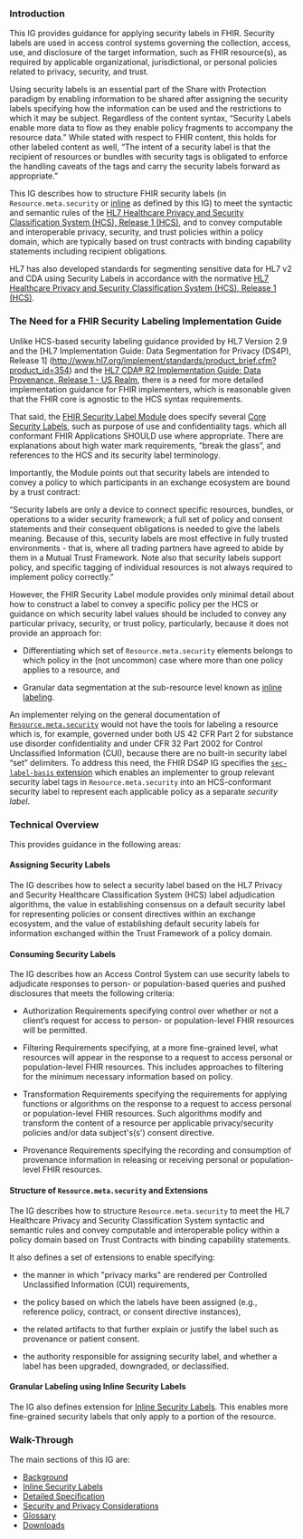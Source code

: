 ### Introduction
This IG provides guidance for applying security labels in FHIR. Security labels  are used in access control systems governing the collection, access, use, and disclosure of the target information, such as FHIR resource(s), as required by applicable organizational, jurisdictional, or personal policies related to privacy, security, and trust.

Using security labels is an essential part of the Share with Protection paradigm  by enabling information to be shared after assigning the security labels specifying how the information can be used and the restrictions to which it may be subject.  Regardless of the content syntax, “Security Labels enable more data to flow as they enable policy fragments to accompany the resource data.”
While stated with respect to FHIR content, this holds for other labeled content as well, “The intent of a security label is that the recipient of resources or bundles with security tags is obligated to enforce the handling caveats of the tags and carry the security labels forward as appropriate.”

This IG describes how to structure FHIR security labels (in `Resource.meta.security` or [inline](inline.html) as defined by this IG) to meet the syntactic and semantic rules of the [HL7 Healthcare Privacy and Security Classification System (HCS), Release 1 (HCS)](http://www.hl7.org/implement/standards/product_brief.cfm?product_id=345), and to convey computable and interoperable privacy, security, and trust policies within a policy domain, which are typically based on trust contracts with binding capability statements including recipient obligations.

HL7 has also developed standards for segmenting sensitive data for HL7 v2 and CDA using Security Labels in accordance with the normative [HL7 Healthcare Privacy and Security Classification System (HCS), Release 1 (HCS)](http://www.hl7.org/implement/standards/product_brief.cfm?product_id=345).  

### The Need for a FHIR Security Labeling Implementation Guide 
Unlike HCS-based security labeling guidance provided by HL7 Version 2.9 and the [HL7 Implementation Guide: Data Segmentation for Privacy (DS4P), Release 1] (http://www.hl7.org/implement/standards/product_brief.cfm?product_id=354) and the [HL7 CDA® R2 Implementation Guide: Data Provenance, Release 1 - US Realm](http://www.hl7.org/implement/standards/product_brief.cfm?product_id=420), there is a need for more detailed implementation guidance for FHIR implementers, which is reasonable given that the FHIR core is agnostic to the HCS syntax requirements.

That said, the [FHIR Security Label Module](http://hl7.org/fhir/security-labels.html) does specify several [Core Security Labels](http://hl7.org/fhir/security-labels.html#core), such as purpose of use and confidentiality tags. which all conformant FHIR Applications SHOULD use where appropriate. There are explanations about high water mark requirements, “break the glass”, and references to the HCS and its security label terminology.

Importantly, the Module points out that security labels are intended to convey a policy to which participants in an exchange ecosystem are bound by a trust contract:

“Security labels are only a device to connect specific resources, bundles, or operations to a wider security framework; a full set of policy and consent statements and their consequent obligations is needed to give the labels meaning. Because of this, security labels are most effective in fully trusted environments - that is, where all trading partners have agreed to abide by them in a Mutual Trust Framework. Note also that security labels support policy, and specific tagging of individual resources is not always required to implement policy correctly.”

However, the FHIR Security Label module provides only minimal detail about how to construct a label to convey a specific policy per the HCS or guidance on which security label values should be included to convey any particular privacy, security, or trust policy, particularly, because it does not provide an approach for: 
- Differentiating which set of `Resource.meta.security` elements belongs to which policy in the (not uncommon) case where more than one policy applies to a resource, and

- Granular data segmentation at the sub-resource level known as [inline labeling](inline.html).

An implementer relying on the general documentation of [`Resource.meta.security`](http://build.fhir.org/resource-definitions.html#Resource.meta) would not have the tools for labeling a resource which is, for example, governed under both US 42 CFR Part 2 for substance use disorder confidentiality and under CFR 32 Part 2002 for Control Unclassified Information (CUI), because there are no built-in security label “set” delimiters. To address this need, the FHIR DS4P IG specifies the [`sec-label-basis` extension](StructureDefinition-extension-sec-label-basis.html) which enables an implementer to group relevant  security label tags in `Resource.meta.security` into an HCS-conformant security label to represent each applicable policy as a separate _security label_.

### Technical Overview

This provides guidance in the following areas:

#### Assigning Security Labels
The IG describes how to select a security label based on the HL7 Privacy and Security Healthcare Classification System (HCS) label adjudication algorithms, the value in establishing consensus on a default security label for representing policies or consent directives within an exchange ecosystem, and the value of establishing default security labels for information exchanged within the Trust Framework of a policy domain.

#### Consuming Security Labels
The IG describes how an Access Control System can use security labels to adjudicate responses to person- or population-based queries and pushed disclosures that meets the following criteria:

- Authorization Requirements specifying control over whether or not a client’s request for access to person- or population-level FHIR resources will be permitted.
          
- Filtering Requirements specifying, at a more fine-grained level, what resources will appear in the response to a request to access personal or population-level FHIR resources. This includes approaches to filtering for the minimum necessary information based on policy.

- Transformation Requirements specifying the requirements for applying functions or algorithms on the response to a request to access personal or population-level FHIR resources. Such algorithms modify and transform the content of a resource per applicable privacy/security policies and/or data subject's(s') consent directive.

- Provenance Requirements specifying the recording and consumption of provenance information in releasing or receiving personal or population-level FHIR resources.

#### Structure of `Resource.meta.security` and Extensions
The IG describes how to structure `Resource.meta.security` to meet the HL7 Healthcare Privacy and Security Classification System syntactic and semantic rules and convey computable and interoperable policy within a policy domain based on Trust Contracts with binding capability statements.

It also defines a set of extensions to enable specifying: 

- the manner in which "privacy marks" are rendered per Controlled Unclassified Information (CUI) requirements,

- the policy based on which the labels have been assigned (e.g., reference policy, contract, or consent directive instances),

- the related artifacts to that further explain or justify the label such as provenance or patient consent.

- the authority responsible for assigning security label, and whether a label has been upgraded, downgraded, or declassified.

#### Granular Labeling using Inline Security Labels
The IG also defines extension for [Inline Security Labels](inline.html). This enables more fine-grained security labels that only apply to a portion of the resource.

### Walk-Through
The main sections of this IG are:

- [Background](background.html) 
- [Inline Security Labels](inline.html) 
- [Detailed Specification](spec.html)
- [Security and Privacy Considerations](security.html)
- [Glossary](glossary.html)
- [Downloads](downloads.html)
